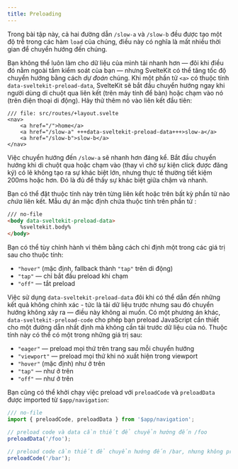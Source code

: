 ```yaml
---
title: Preloading
---
```


Trong bài tập này, cả hai đường dẫn `/slow-a` và `/slow-b` đều được tạo một độ trễ trong các hàm `load` của chúng, điều này có nghĩa là mất nhiều thời gian để chuyển hướng đến chúng.

Bạn không thể luôn làm cho dữ liệu của mình tải nhanh hơn — đôi khi điều đó nằm ngoài tầm kiểm soát của bạn — nhưng SvelteKit có thể tăng tốc độ chuyển hướng bằng cách _dự đoán_ chúng. Khi một phần tử `<a>` có thuộc tính `data-sveltekit-preload-data`, SvelteKit sẽ bắt đầu chuyển hướng ngay khi người dùng di chuột qua liên kết (trên máy tính để bàn) hoặc chạm vào nó (trên điện thoại di động). Hãy thử thêm nó vào liên kết đầu tiên:

```svelte
/// file: src/routes/+layout.svelte
<nav>
	<a href="/">home</a>
	<a href="/slow-a" +++data-sveltekit-preload-data+++>slow-a</a>
	<a href="/slow-b">slow-b</a>
</nav>
```

Việc chuyển hướng đến `/slow-a` sẽ nhanh hơn đáng kể. Bắt đầu chuyển hướng khi di chuột qua hoặc chạm vào (thay vì chờ sự kiện click được đăng ký) có lẽ không tạo ra sự khác biệt lớn, nhưng thực tế thường tiết kiệm 200ms hoặc hơn. Đó là đủ để thấy sự khác biệt giữa chậm và nhanh.

Bạn có thể đặt thuộc tính này trên từng liên kết hoặc trên bất kỳ phần tử nào _chứa_ liên kết. Mẫu dự án mặc định chứa thuộc tính trên phần tử <body>:

```html
/// no-file
<body data-sveltekit-preload-data>
	%sveltekit.body%
</body>
```

Bạn có thể tùy chỉnh hành vi thêm bằng cách chỉ định một trong các giá trị sau cho thuộc tính:

- `"hover"` (mặc định, fallback thành `"tap"` trên di động)
- `"tap"` — chỉ bắt đầu preload khi chạm
- `"off"` — tắt preload

Việc sử dụng `data-sveltekit-preload-data` đôi khi có thể dẫn đến những kết quả không chính xác - tức là tải dữ liệu trước nhưng sau đó chuyển hướng không xảy ra — điều này không ai muốn. Có một phương án khác, `data-sveltekit-preload-code` cho phép bạn preload JavaScript cần thiết cho một đường dẫn nhất định mà không cần tải trước dữ liệu của nó. Thuộc tính này có thể có một trong những giá trị sau:

- `"eager"` — preload mọi thứ trên trang sau mỗi chuyển hướng
- `"viewport"` — preload mọi thứ khi nó xuất hiện trong viewport
- `"hover"` (mặc định) như ở trên
- `"tap"` — như ở trên
- `"off"` — như ở trên

Bạn cũng có thể khởi chạy việc preload với `preloadCode` và `preloadData` được imported từ `$app/navigation`:

```js
/// no-file
import { preloadCode, preloadData } from '$app/navigation';

// preload code và data cần thiết để chuyển hướng đến /foo
preloadData('/foo');

// preload code cần thiết để chuyển hướng đến /bar, nhưng không preload data
preloadCode('/bar');
```